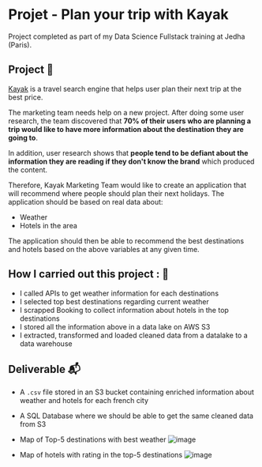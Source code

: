 # Projet - Plan your trip with Kayak

Project completed as part of my Data Science Fullstack training at Jedha (Paris). 

## Project 🚧

<a href="https://www.kayak.com" target="_blank">Kayak</a> is a travel search engine that helps user plan their next trip at the best price.

The marketing team needs help on a new project. After doing some user research, the team discovered that **70% of their users who are planning a trip would like to have more information about the destination they are going to**. 

In addition, user research shows that **people tend to be defiant about the information they are reading if they don't know the brand** which produced the content. 

Therefore, Kayak Marketing Team would like to create an application that will recommend where people should plan their next holidays. The application should be based on real data about:

* Weather 
* Hotels in the area 

The application should then be able to recommend the best destinations and hotels based on the above variables at any given time. 

## How I carried out this project : 🎯

* I called APIs to get weather information for each destinations
* I selected top best destinations regarding current weather
* I scrapped Booking to collect information about hotels in the top destinations
* I stored all the information above in a data lake on AWS S3
* I extracted, transformed and loaded cleaned data from a datalake to a data warehouse


## Deliverable 📬

* A `.csv` file stored in an S3 bucket containing enriched information about weather and hotels for each french city

* A SQL Database where we should be able to get the same cleaned data from S3 

* Map of Top-5 destinations with best weather
![image](https://github.com/user-attachments/assets/e09be309-8b74-4435-a6f3-30f7a6b0eba9)

* Map of hotels with rating in the top-5 destinations
![image](https://github.com/user-attachments/assets/b5d299dc-e28e-488a-ba94-25e1edc2974e)



